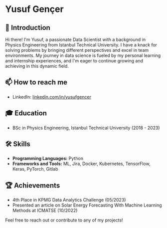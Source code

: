 # Yusuf Gençer

## 👋 Introduction
Hi there! I'm Yusuf, a passionate Data Scientist with a background in Physics Engineering from Istanbul Technical University. I have a knack for solving problems by bringing different perspectives and excel in team environments. My journey in data science is fueled by my personal learning and internship experiences, and I'm eager to continue growing and achieving in this dynamic field.

## 📫 How to reach me
- LinkedIn: [linkedin.com/in/yusufgencer](https://linkedin.com/in/yusufgencer)

## 🎓 Education
- BSc in Physics Engineering, Istanbul Technical University (2018 - 2023)
  
## 🛠 Skills
- **Programming Languages:** Python
- **Frameworks and Tools:** ML, Jira, Docker, Kubernetes, TensorFlow, Keras, PyTorch, Gitlab

## 🏆 Achievements
- 4th Place in KPMG Data Analytics Challenge (05/2023)
- Presented an article on Solar Energy Forecasting With Machine Learning Methods at ICMATSE (10/2022)

Feel free to reach out or contribute to any of my projects!
